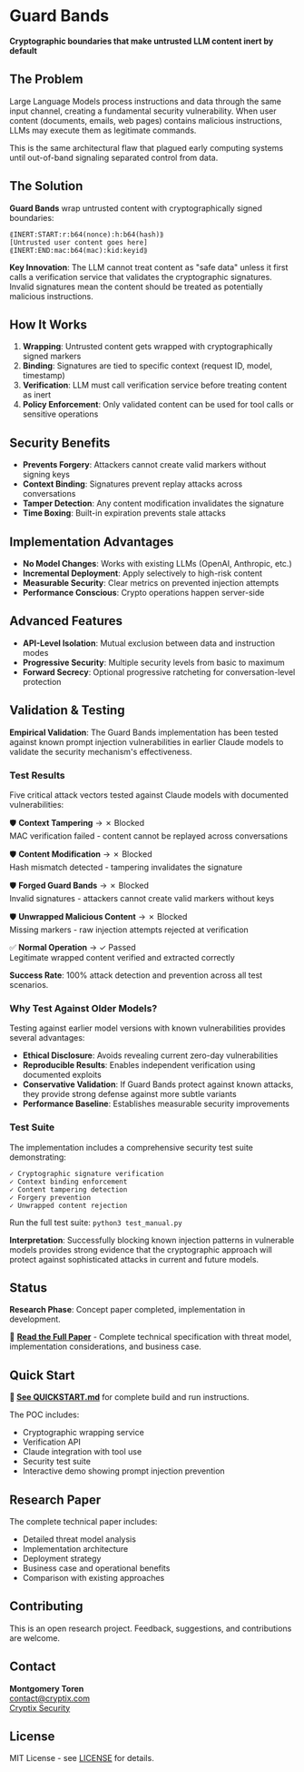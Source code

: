 # Guard Bands

**Cryptographic boundaries that make untrusted LLM content inert by default**

## The Problem

Large Language Models process instructions and data through the same input channel, creating a fundamental security vulnerability. When user content (documents, emails, web pages) contains malicious instructions, LLMs may execute them as legitimate commands.

This is the same architectural flaw that plagued early computing systems until out-of-band signaling separated control from data.

## The Solution

**Guard Bands** wrap untrusted content with cryptographically signed boundaries:

```
⟪INERT:START:r:b64(nonce):h:b64(hash)⟫
[Untrusted user content goes here]
⟪INERT:END:mac:b64(mac):kid:keyid⟫
```

**Key Innovation**: The LLM cannot treat content as "safe data" unless it first calls a verification service that validates the cryptographic signatures. Invalid signatures mean the content should be treated as potentially malicious instructions.

## How It Works

1. **Wrapping**: Untrusted content gets wrapped with cryptographically signed markers
2. **Binding**: Signatures are tied to specific context (request ID, model, timestamp)
3. **Verification**: LLM must call verification service before treating content as inert
4. **Policy Enforcement**: Only validated content can be used for tool calls or sensitive operations

## Security Benefits

- **Prevents Forgery**: Attackers cannot create valid markers without signing keys
- **Context Binding**: Signatures prevent replay attacks across conversations  
- **Tamper Detection**: Any content modification invalidates the signature
- **Time Boxing**: Built-in expiration prevents stale attacks

## Implementation Advantages

- **No Model Changes**: Works with existing LLMs (OpenAI, Anthropic, etc.)
- **Incremental Deployment**: Apply selectively to high-risk content
- **Measurable Security**: Clear metrics on prevented injection attempts
- **Performance Conscious**: Crypto operations happen server-side

## Advanced Features

- **API-Level Isolation**: Mutual exclusion between data and instruction modes
- **Progressive Security**: Multiple security levels from basic to maximum
- **Forward Secrecy**: Optional progressive ratcheting for conversation-level protection

## Validation & Testing

**Empirical Validation**: The Guard Bands implementation has been tested against known prompt injection vulnerabilities in earlier Claude models to validate the security mechanism's effectiveness.

### Test Results

Five critical attack vectors tested against Claude models with documented vulnerabilities:

🛡️ **Context Tampering** → ✗ Blocked  
MAC verification failed - content cannot be replayed across conversations

🛡️ **Content Modification** → ✗ Blocked  
Hash mismatch detected - tampering invalidates the signature

🛡️ **Forged Guard Bands** → ✗ Blocked  
Invalid signatures - attackers cannot create valid markers without keys

🛡️ **Unwrapped Malicious Content** → ✗ Blocked  
Missing markers - raw injection attempts rejected at verification

✅ **Normal Operation** → ✓ Passed  
Legitimate wrapped content verified and extracted correctly

**Success Rate**: 100% attack detection and prevention across all test scenarios.

### Why Test Against Older Models?

Testing against earlier model versions with known vulnerabilities provides several advantages:

- **Ethical Disclosure**: Avoids revealing current zero-day vulnerabilities
- **Reproducible Results**: Enables independent verification using documented exploits
- **Conservative Validation**: If Guard Bands protect against known attacks, they provide strong defense against more subtle variants
- **Performance Baseline**: Establishes measurable security improvements

### Test Suite

The implementation includes a comprehensive security test suite demonstrating:
```
✓ Cryptographic signature verification
✓ Context binding enforcement  
✓ Content tampering detection
✓ Forgery prevention
✓ Unwrapped content rejection
```

Run the full test suite: `python3 test_manual.py`

**Interpretation**: Successfully blocking known injection patterns in vulnerable models provides strong evidence that the cryptographic approach will protect against sophisticated attacks in current and future models.

## Status

**Research Phase**: Concept paper completed, implementation in development.

📄 **[Read the Full Paper](./Guard-Bands-Paper.pdf)** - Complete technical specification with threat model, implementation considerations, and business case.

## Quick Start

**📘 [See QUICKSTART.md](./QUICKSTART.md)** for complete build and run instructions.

The POC includes:
- Cryptographic wrapping service
- Verification API
- Claude integration with tool use
- Security test suite
- Interactive demo showing prompt injection prevention

## Research Paper

The complete technical paper includes:
- Detailed threat model analysis
- Implementation architecture
- Deployment strategy
- Business case and operational benefits
- Comparison with existing approaches

## Contributing

This is an open research project. Feedback, suggestions, and contributions are welcome.

## Contact

**Montgomery Toren**  
contact@cryptix.com  
[Cryptix Security](https://github.com/Cryptix-Security)

## License

MIT License - see [LICENSE](LICENSE) for details.
